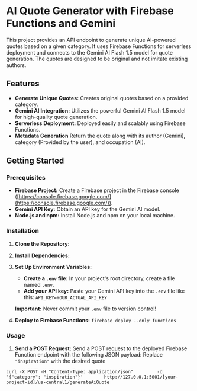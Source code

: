 # AI Quote Generator with Firebase Functions and Gemini

This project provides an API endpoint to generate unique AI-powered quotes based on a given category. It uses Firebase Functions for serverless deployment and connects to the Gemini AI Flash 1.5 model for quote generation. The quotes are designed to be original and not imitate existing authors.

## Features

- **Generate Unique Quotes:**  Creates original quotes based on a provided category.
- **Gemini AI Integration:** Utilizes the powerful Gemini AI Flash 1.5 model for high-quality quote generation.
- **Serverless Deployment:**  Deployed easily and scalably using Firebase Functions.
- **Metadata Generation** Return the quote along with its author (Gemini), category (Provided by the user), and occupation (AI).


## Getting Started

### Prerequisites

- **Firebase Project:** Create a Firebase project in the Firebase console ([https://console.firebase.google.com/](https://console.firebase.google.com/)).
- **Gemini API Key:** Obtain an API key for
 the Gemini AI model.
- **Node.js and npm:**  Install Node.js and npm on your local machine.

### Installation

1. **Clone the Repository:**

2. **Install Dependencies:**
3. **Set Up Environment Variables:**
   * **Create a `.env` file:** In your project's root directory, create a file named `.env`.
   * **Add your API key:** Paste your Gemini API key into the `.env` file like this:
 ``API_KEY=YOUR_ACTUAL_API_KEY``

    **Important:** Never commit your `.env` file to version control!

4. **Deploy to Firebase Functions:** 
    ```firebase deploy --only functions```
### Usage

1. **Send a POST Request:**
   Send a POST request to the deployed Firebase Function endpoint with the following JSON payload:
Replace `"inspiration"` with the desired quote 

```curl -X POST -H "Content-Type: application/json"         -d '{"category": "inspiration"}'        http://127.0.0.1:5001/[your-project-id]/us-central1/generateAiQuote```

